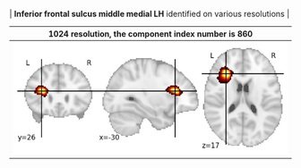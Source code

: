 


| **Inferior frontal sulcus middle medial LH** identified on various resolutions |

| 1024 resolution, the component index number is 860|  
|:---:|  
| ![Component 1024](../1024/final/860.jpg "From component 1024: Inferior frontal sulcus middle medial LH") |